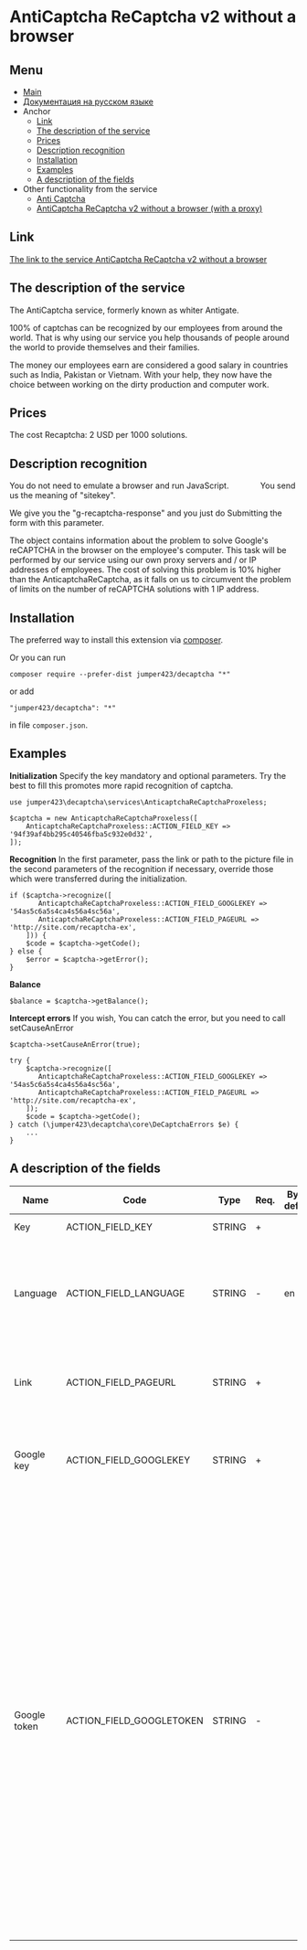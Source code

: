 AntiCaptcha ReCaptcha v2 without a browser
==============
Menu
--------------
+ [Main](../docs/README-en.md)
+ [Документация на русском языке](../docs/AnticaptchaReCaptchaProxeless-ru.md)
+ Anchor
  + [Link](#link)
  + [The description of the service](#the-description-of-the-service)
  + [Prices](#prices)
  + [Description recognition](#description-recognition)
  + [Installation](#installation)
  + [Examples](#examples)
  + [A description of the fields](#a-description-of-the-fields)
+ Other functionality from the service
  + [Anti Captcha](../docs/Anticaptcha-en.md)
  + [AntiCaptcha ReCaptcha v2 without a browser (with a proxy)](../docs/AnticaptchaReCaptcha-en.md)


Link
--------------
[The link to the service AntiCaptcha ReCaptcha v2 without a browser](http://infoblog1.ru/goto/anti-captcha)

The description of the service
--------------
The AntiCaptcha service, formerly known as whiter Antigate. 
            
100% of captchas can be recognized by our employees from around the world. That is why using our service you help thousands of people around the world to provide themselves and their families. 

The money our employees earn are considered a good salary in countries such as India, Pakistan or Vietnam. With your help, they now have the choice between working on the dirty production and computer work.

Prices
--------------
The cost Recaptcha: 2 USD per 1000 solutions.

Description recognition
--------------
You do not need to emulate a browser and run JavaScript.
            
You send us the meaning of "sitekey".

We give you the "g-recaptcha-response" and you just do Submitting the form with this parameter.

The object contains information about the problem to solve Google's reCAPTCHA in the browser on the employee's computer.
This task will be performed by our service using our own proxy servers and / or IP addresses of employees.
The cost of solving this problem is 10% higher than the AnticaptchaReCaptcha, as it falls on us to circumvent the problem of limits on the number of reCAPTCHA solutions with 1 IP address.

Installation
--------------
The preferred way to install this extension via [composer](http://getcomposer.org/download/).

Or you can run
```
composer require --prefer-dist jumper423/decaptcha "*"
```
or add
```
"jumper423/decaptcha": "*"
```
in file `composer.json`.


Examples
--------------
__Initialization__
Specify the key mandatory and optional parameters. Try the best to fill this promotes more rapid recognition of captcha.
```
use jumper423\decaptcha\services\AnticaptchaReCaptchaProxeless;

$captcha = new AnticaptchaReCaptchaProxeless([
    AnticaptchaReCaptchaProxeless::ACTION_FIELD_KEY => '94f39af4bb295c40546fba5c932e0d32',
]);
```
__Recognition__
In the first parameter, pass the link or path to the picture file in the second parameters of the recognition if necessary, override those which were transferred during the initialization.
```
if ($captcha->recognize([
       AnticaptchaReCaptchaProxeless::ACTION_FIELD_GOOGLEKEY => '54as5c6a5s4ca4s56a4sc56a',
       AnticaptchaReCaptchaProxeless::ACTION_FIELD_PAGEURL => 'http://site.com/recaptcha-ex',
    ])) {
    $code = $captcha->getCode();
} else {
    $error = $captcha->getError();
}
```
__Balance__
```
$balance = $captcha->getBalance();
```
__Intercept errors__
If you wish, You can catch the error, but you need to call setCauseAnError
```
$captcha->setCauseAnError(true);

try {
    $captcha->recognize([
       AnticaptchaReCaptchaProxeless::ACTION_FIELD_GOOGLEKEY => '54as5c6a5s4ca4s56a4sc56a',
       AnticaptchaReCaptchaProxeless::ACTION_FIELD_PAGEURL => 'http://site.com/recaptcha-ex',
    ]);
    $code = $captcha->getCode();
} catch (\jumper423\decaptcha\core\DeCaptchaErrors $e) {
    ...
}
```


A description of the fields
--------------
 Name | Code | Type | Req. | By def. | Possible values | Description 
 --- | --- | --- | --- | --- | --- | --- 
 Key | ACTION_FIELD_KEY | STRING | + |  |  | Key account |
 Language | ACTION_FIELD_LANGUAGE | STRING | - | en | en - English turn; rn - a group of countries Russia, Ukraine, Belarus, Kazakhstan | Determines the language of the queue to which you want to get captcha. |
 Link | ACTION_FIELD_PAGEURL | STRING | + |  |  | The address of the page where the captcha is solved. |
 Google key | ACTION_FIELD_GOOGLEKEY | STRING | + |  |  | Key-the identifier of the recaptcha on the landing page. <div class="g-recaptcha" data-sitekey="THIS"></div> |
 Google token | ACTION_FIELD_GOOGLETOKEN | STRING | - |  |  | The secret token for the previous version of recaptcha. In most cases, sites use the new version and this token is not required. The secret token is generated on a Google server and inserted into the page in the attribute data-stoken. It looks like this: <script type="text/javascript" src="...." data-type="normal" data-ray="..." async data-sitekey="..." data-stoken="THIS"></script> the Token is valid a few minutes after generation, then you need to go back to the page and get it. |

